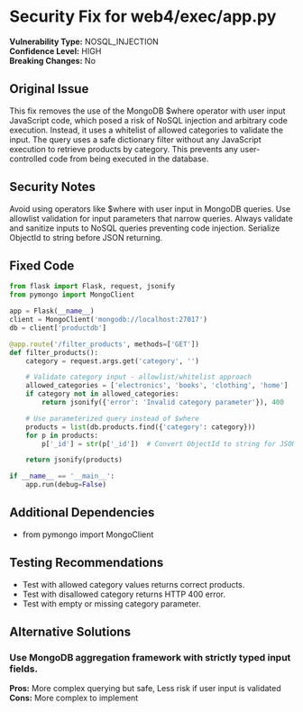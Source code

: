 # Security Fix for web4/exec/app.py

**Vulnerability Type:** NOSQL_INJECTION  
**Confidence Level:** HIGH  
**Breaking Changes:** No

## Original Issue
This fix removes the use of the MongoDB $where operator with user input JavaScript code, which posed a risk of NoSQL injection and arbitrary code execution. Instead, it uses a whitelist of allowed categories to validate the input. The query uses a safe dictionary filter without any JavaScript execution to retrieve products by category. This prevents any user-controlled code from being executed in the database.

## Security Notes
Avoid using operators like $where with user input in MongoDB queries. Use allowlist validation for input parameters that narrow queries. Always validate and sanitize inputs to NoSQL queries preventing code injection. Serialize ObjectId to string before JSON returning.

## Fixed Code
```py
from flask import Flask, request, jsonify
from pymongo import MongoClient

app = Flask(__name__)
client = MongoClient('mongodb://localhost:27017')
db = client['productdb']

@app.route('/filter_products', methods=['GET'])
def filter_products():
    category = request.args.get('category', '')

    # Validate category input - allowlist/whitelist approach
    allowed_categories = ['electronics', 'books', 'clothing', 'home']
    if category not in allowed_categories:
        return jsonify({'error': 'Invalid category parameter'}), 400

    # Use parameterized query instead of $where
    products = list(db.products.find({'category': category}))
    for p in products:
        p['_id'] = str(p['_id'])  # Convert ObjectId to string for JSON serialization

    return jsonify(products)

if __name__ == '__main__':
    app.run(debug=False)

```

## Additional Dependencies
- from pymongo import MongoClient

## Testing Recommendations
- Test with allowed category values returns correct products.
- Test with disallowed category returns HTTP 400 error.
- Test with empty or missing category parameter.

## Alternative Solutions

### Use MongoDB aggregation framework with strictly typed input fields.
**Pros:** More complex querying but safe, Less risk if user input is validated
**Cons:** More complex to implement

